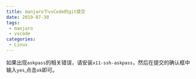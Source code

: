 ```yaml
---
title: manjaro下vsCode的git提交
date: 2019-07-30
tags:
 - manjaro
 - vscode
categories:
 - Linux
---
```


如果出现`askpass`的相关错误，请安装`x11-ssh-askpass`，然后在提交的确认框中输入`yes`,点击`ok`即可。